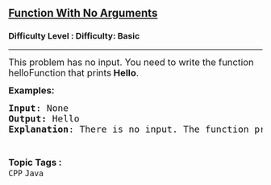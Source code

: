 <h2><a href="https://www.geeksforgeeks.org/problems/function-with-no-arguments-1605703188/1">Function With No Arguments</a></h2><h3>Difficulty Level : Difficulty: Basic</h3><hr><div class="problems_problem_content__Xm_eO"><p><span style="font-size: 18px;">This problem has no input. You need to write the function helloFunction<strong> </strong>that prints<strong> Hello</strong>.</span></p>
<p><span style="font-size: 18px;"><strong>Examples:&nbsp;</strong></span></p>
<pre><span style="font-size: 18px;"><strong>Input</strong>: None
<strong>Output: </strong>Hello
<strong>Explanation</strong>: There is no input. The function prints Hello everytime.
</span></pre></div><br><p><span style=font-size:18px><strong>Topic Tags : </strong><br><code>CPP</code>&nbsp;<code>Java</code>&nbsp;